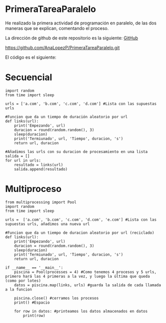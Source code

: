 # PrimeraTareaParalelo
He realizado la primera actividad de programación en paralelo, de las dos maneras que se explican, comentando el proceso.

La dirección de github de este repositorio es la siguiente: [GitHub](https://github.com/AnaLopezP/PrimeraTareaParalelo.git)

https://github.com/AnaLopezP/PrimeraTareaParalelo.git

El código es el siguiente:
# Secuencial
```
import random
from time import sleep

urls = ['a.com', 'b.com', 'c.com', 'd.com'] #Lista con las supuestas urls

#Funcion que da un tiempo de duración aleatorio por url
def links(url):
    print('Empezando', url)
    duracion = round(random.random(), 3)
    sleep(duracion)
    print('Termiunado', url, 'Tiempo', duracion, 's')
    return url, duracion

#Añadimos las urls con su duracion de procesamiento en una lista
salida = []
for url in urls:
    resultado = links(url)
    salida.append(resultado)
```

# Multiproceso
```
from multiprocessing import Pool
import random
from time import sleep

urls =  ['a.com', 'b.com', 'c.com', 'd.com', 'e.com'] #Lista con las supuestas urls, añadimos una nueva url

#Funcion que da un tiempo de duracion aleatorio por url (reciclado)
def links(url):
    print('Empezando', url)
    duracion = round(random.random(), 3)
    sleep(duracion)
    print('Termiunado', url, 'Tiempo', duracion, 's')
    return url, duracion

if __name__ == '__main__':
    piscina = Pool(processes = 4) #Como tenemos 4 procesos y 5 urls, primero hará las 4 primeras a la vez, y luego la última que queda (como por lotes)
    datos = piscina.map(links, urls) #guarda la salida de cada llamada a la funcion

    piscina.close() #cerramos los procesos
    print() #Espacio

    for row in datos: #printeamos los datos almacenados en datos 
        print(row)
       
```
